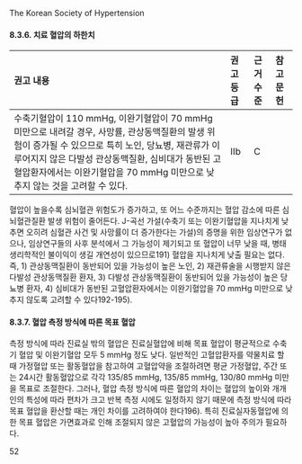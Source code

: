 The Korean Society of Hypertension

#### 8.3.6. 치료 혈압의 하한치

| 권고 내용                                                                                                                                                                                                                                            | 권고 등급 | 근거 수준 | 참고 문헌 |
| :--------------------------------------------------------------------------------------------------------------------------------------------------------------------------------------------------------------------------------------------------- | :-------- | :-------- | :-------- |
| 수축기혈압이 110 mmHg, 이완기혈압이 70 mmHg 미만으로 내려갈 경우, 사망률, 관상동맥질환의 발생 위험이 증가될 수 있으므로 특히 노인, 당뇨병, 재관류가 이루어지지 않은 다발성 관상동맥질환, 심비대가 동반된 고혈압환자에서는 이완기혈압을 70 mmHg 미만으로 낮추지 않는 것을 고려할 수 있다. | IIb       | C         |           |

혈압이 높을수록 심뇌혈관 위험도가 증가하고, 또 어느 수준까지는 혈압 감소에 따른 심뇌혈관질환 발생 위험이 줄어든다. J-곡선 가설(수축기 또는 이완기혈압을 지나치게 낮추면 오히려 심혈관 사건 및 사망률이 더 증가한다는 가설)의 증명을 위한 임상연구가 없으나, 임상연구들의 사후 분석에서 그 가능성이 제기되고 또 혈압이 너무 낮을 때, 병태생리학적인 불이익이 생길 개연성이 있으므로191) 혈압을 지나치게 낮출 필요는 없다. 즉, 1) 관상동맥질환이 동반되어 있을 가능성이 높은 노인, 2) 재관류술을 시행받지 않은 다발성 관상동맥질환 환자, 3) 다발성 관상동맥질환이 동반되어 있을 가능성이 높은 당뇨병 환자, 4) 심비대가 동반된 고혈압환자에서는 이완기혈압을 70 mmHg 미만으로 낮추지 않도록 고려할 수 있다192-195).

#### 8.3.7. 혈압 측정 방식에 따른 목표 혈압

측정 방식에 따라 진료실 밖의 혈압은 진료실혈압에 비해 목표 혈압이 평균적으로 수축기 혈압 및 이완기혈압 모두 5 mmHg 정도 낮다. 일반적인 고혈압환자를 약물치료 할 때 가정혈압 또는 활동혈압을 참고하여 고혈압약을 조절하려면 평균 가정혈압, 주간 또는 24시간 활동혈압으로 각각 135/85 mmHg, 135/85 mmHg, 130/80 mmHg 미만을 목표로 조절한다. 그러나, 혈압 측정 방식에 따른 혈압의 차이는 혈압의 높이와 개개인의 특성에 따라 편차가 크고 반복 측정 시에도 일정하지 않기 때문에 측정 방식에 따라 목표 혈압을 환산할 때는 개인 차이를 고려하여야 한다196). 특히 진료실자동혈압에 의한 목표 혈압은 가면효과로 인해 조절되지 않은 고혈압의 가능성이 높아 주의가 필요하다.

<PAGE>52